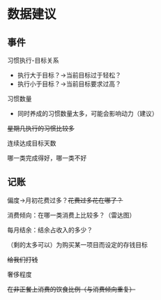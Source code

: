 # 数据建议

## 事件

习惯执行-目标关系

- 执行大于目标？→当前目标过于轻松？
- 执行小于目标？→当前目标要求过高？



习惯数量

- 同时养成的习惯数量太多，可能会影响动力（建议）



~~星期几执行的习惯比较多~~



连续达成目标天数



哪一类完成得好，哪一类不好

## 记账

偏度→月初花费过多？~~花费过多花在哪了？~~



消费倾向：在哪一类消费上比较多？（雷达图）



每月结余：结余占收入的多少？



（剩的太多可以）为购买某一项目而设定的存钱目标

~~给我们打钱~~



奢侈程度



~~在非正餐上消费的饮食比例（与消费倾向重复）~~
